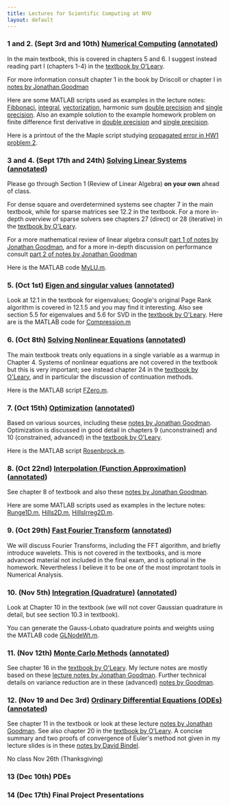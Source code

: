 ```yaml
---
title: Lectures for Scientific Computing at NYU
layout: default
---
```


### 1 and 2. (Sept 3rd and 10th) [Numerical Computing](Lectures/Lecture-IEEE.pdf) ([annotated](Lectures/Lecture-IEEE.annotated.pdf))

In the main textbook, this is covered in chapters 5 and 6. I suggest
instead reading part I (chapters 1-4) in the [textbook by O'Leary](https://epubs.siam.org/doi/book/10.1137/9780898717723). 

For more information consult chapter 1 in the book by Driscoll or chapter I in [notes by Jonathan Goodman](http://www.cs.nyu.edu/courses/spring09/G22.2112-001/book/SourcesOfError.chapter.pdf)

Here are some MATLAB scripts used as examples in the lecture notes: [Fibbonaci](Matlab/fibb.m), [integral](Matlab/Integral.m),  [vectorization](Matlab/vect.m), harmonic sum [double precision](Matlab/harmonic.m) and [single precision](Matlab/harmonicSP.m). 
Also an example solution to the example homework problem on finite difference first derivative  in [double precision](Matlab/FirstDeriv.m) and [single precision](Matlab/FirstDerivSP.m).

Here is a printout of the the Maple script studying [propagated error in HW1 problem 2](Assignments/Stability-pi.pdf).

### 3 and 4. (Sept 17th and 24th) [Solving Linear Systems](Lectures/Lecture-LinearSystems.pdf) ([annotated](Lectures/Lecture-LinearSystems.annotated.pdf))

Please go through Section 1 (Review of Linear Algebra) **on your own** ahead of class.

For dense square and overdetermined
systems see chapter 7 in the main textbook, while for sparse matrices see 12.2
in the textbook. For a more in-depth overview of sparse solvers see
chapters 27 (direct) or 28 (iterative) in the [textbook by O'Leary](https://epubs.siam.org/doi/book/10.1137/9780898717723).

For a more mathematical review of linear algebra consult 
[part 1 of notes by Jonathan Goodman](http://www.cs.nyu.edu/courses/spring09/G22.2112-001/book/LinearAlgebra1.chapter.pdf), 
and for a more in-depth discussion on performance consult [part 2 of notes by Jonathan Goodman](http://www.cs.nyu.edu/courses/spring09/G22.2112-001/book/LinearAlgebra2.chapter.pdf)

Here is the MATLAB code [MyLU.m](Matlab/MyLU.m).

### 5. (Oct 1st) [Eigen and singular values](Lectures/Lecture-Eigenvalues.pdf) ([annotated](Lectures/Lecture-Eigenvalues.annotated.pdf))

Look at 12.1 in the textbook for eigenvalues; Google's original Page
Rank algorithm is covered in 12.1.5 and you may find it interesting.
Also see section 5.5 for eigenvalues and 5.6 for SVD in the [textbook by O'Leary](https://epubs.siam.org/doi/book/10.1137/9780898717723).
Here are is the MATLAB code for [Compression.m](Matlab/Compression.m)

### 6. (Oct 8th) [Solving Nonlinear Equations](Lectures/Lecture-NonLinear.pdf) ([annotated](Lectures/Lecture-NonLinear.annotated.pdf))

The main textbook treats only equations in a single variable as a warmup in Chapter 4. Systems of nonlinear equations are not covered in the textbook but this is very important; see instead chapter 24 in the [textbook by O'Leary](https://epubs.siam.org/doi/book/10.1137/9780898717723), and in particular the discussion of continuation methods.

Here is the MATLAB script [FZero.m](Matlab/FZero.m).

### 7. (Oct 15th) [Optimization](Lectures/Lecture-Optimization.pdf) ([annotated](Lectures/Lecture-Optimization.annotated.pdf))

Based on various sources, including these [notes by Jonathan Goodman](http://www.cs.nyu.edu/courses/spring09/G22.2112-001/book/NonlinearEquations.chapter.pdf). Optimization is discussed in good detail in chapters 9 (unconstrained) and 10 (constrained, advanced) in the [textbook by O'Leary](https://epubs.siam.org/doi/book/10.1137/9780898717723).

Here is the MATLAB script [Rosenbrock.m](Matlab/Rosenbrock.m).

### 8. (Oct 22nd) [Interpolation (Function Approximation)](Lectures/Lecture-Interp.pdf) ([annotated](Lectures/Lecture-Interp.annotated.pdf))

See chapter 8 of textbook and also these [notes by Jonathan Goodman](http://www.cs.nyu.edu/courses/spring09/G22.2112-001/book/ApproximatingFunctions.chapter.pdf).

Here are some MATLAB scripts used as examples in the lecture notes: [Runge1D.m](Matlab/Runge1D.m), [Hills2D.m](Matlab/Hills2D.m), [HillsIrreg2D.m](Matlab/HillsIrreg2D.m).

### 9. (Oct 29th) [Fast Fourier Transform](Lectures/Lecture-FFT.pdf) ([annotated](Lectures/Lecture-FFT.annotated.pdf))

We will discuss Fourier Transforms, including the FFT algorithm, and briefly introduce wavelets. This is not covered in the textbooks, and is more advanced material not included in the final exam, and is optional in the homework. Nevertheless I believe it to be one of the most improtant tools in Numerical Analysis.

### 10. (Nov 5th) [Integration (Quadrature)](Lectures/Lecture-Integration.pdf) ([annotated](Lectures/Lecture-Integration.annotated.pdf))

Look at Chapter 10 in the textbook (we will not cover Gaussian quadrature in detail, but see section 10.3 in textbook). 

You can generate the Gauss-Lobato quadrature points and weights using the MATLAB code [GLNodeWt.m](Matlab/GLNodeWt.m).

### 11. (Nov 12th) [Monte Carlo Methods](Lectures/Lecture-MC.pdf) ([annotated](Lectures/Lecture-MC.annotated.pdf))

See chapter 16 in the [textbook by O'Leary](https://epubs.siam.org/doi/book/10.1137/9780898717723). My lecture notes are mostly based on these [lecture notes by Jonathan Goodman](http://www.cs.nyu.edu/courses/spring09/G22.2112-001/book/MonteCarlo.chapter.pdf). Further technical details on variance reduction are in these (advanced) [notes by Goodman](http://www.math.nyu.edu/faculty/goodman/teaching/MonteCarlo07/notes/VarianceReduction.pdf). 

### 12. (Nov 19 and Dec 3rd) [Ordinary Differential Equations (ODEs)](Lectures/Lecture-ODE.pdf) ([annotated](Lectures/Lecture-ODE.annotated.pdf))

See chapter 11 in the textbook or look at these lecture [notes by Jonathan Goodman](http://www.cs.nyu.edu/courses/spring09/G22.2112-001/book/DifferentialEquations.chapter.pdf). See also chapter 20 in the [textbook by O'Leary](https://epubs.siam.org/doi/book/10.1137/9780898717723). A concise summary and two proofs of convergence of Euler's method not given in my lecture slides is in these [notes by David Bindel](http://www.cs.nyu.edu/courses/spring09/G22.2112-001/book/notes-de.pdf).

No class Nov 26th (Thanksgiving)

### 13 (Dec 10th) PDEs

### 14 (Dec 17th) Final Project Presentations
